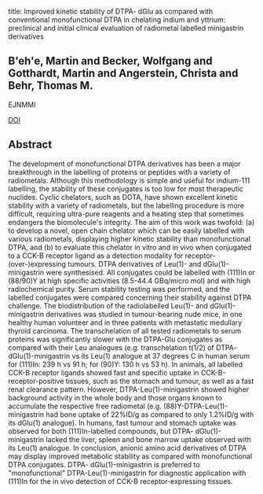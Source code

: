 title: Improved kinetic stability of DTPA- dGlu as compared with conventional monofunctional DTPA in chelating indium and yttrium: preclinical and initial clinical evaluation of radiometal labelled minigastrin derivatives

## B'eh'e, Martin and Becker, Wolfgang and Gotthardt, Martin and Angerstein, Christa and Behr, Thomas M.
EJNMMI

<a href="https://doi.org/10.1007/s00259-003-1178-1">DOI</a>

## Abstract
The development of monofunctional DTPA derivatives has been a major breakthrough in the labelling of proteins or peptides with a variety of radiometals. Although this methodology is simple and useful for indium-111 labelling, the stability of these conjugates is too low for most therapeutic nuclides. Cyclic chelators, such as DOTA, have shown excellent kinetic stability with a variety of radiometals, but the labelling procedure is more difficult, requiring ultra-pure reagents and a heating step that sometimes endangers the biomolecule's integrity. The aim of this work was twofold: (a) to develop a novel, open chain chelator which can be easily labelled with various radiometals, displaying higher kinetic stability than monofunctional DTPA, and (b) to evaluate this chelator in vitro and in vivo when conjugated to a CCK-B receptor ligand as a detection modality for receptor-(over-)expressing tumours. DTPA derivatives of Leu(1)- and dGlu(1)-minigastrin were synthesised. All conjugates could be labelled with (111)In or (88/90)Y at high specific activities (8.5-44.4 GBq/micro mol) and with high radiochemical purity. Serum stability testing was performed, and the labelled conjugates were compared concerning their stability against DTPA challenge. The biodistribution of the radiolabelled Leu(1)- and dGlu(1)-minigastrin derivatives was studied in tumour-bearing nude mice, in one healthy human volunteer and in three patients with metastatic medullary thyroid carcinoma. The transchelation of all tested radiometals to serum proteins was significantly slower with the DTPA-Glu conjugates as compared with their Leu analogues (e.g. transchelation t(1/2) of DTPA- dGlu(1)-minigastrin vs its Leu(1) analogue at 37 degrees C in human serum for (111)In: 239 h vs 91 h; for (90)Y: 130 h vs 53 h). In animals, all labelled CCK-B receptor ligands showed fast and specific uptake in CCK-B-receptor-positive tissues, such as the stomach and tumour, as well as a fast renal clearance pattern. However, DTPA-Leu(1)-minigastrin showed higher background activity in the whole body and those organs known to accumulate the respective free radiometal (e.g. (88)Y-DTPA-Leu(1)-minigastrin had bone uptake of 22%ID/g as compared to only 1.2%ID/g with its dGlu(1) analogue). In humans, fast tumour and stomach uptake was observed for both (111)In-labelled compounds, but DTPA- dGlu(1)-minigastrin lacked the liver, spleen and bone marrow uptake observed with its Leu(1) analogue. In conclusion, anionic amino acid derivatives of DTPA may display improved metabolic stability as compared with monofunctional DTPA conjugates. DTPA- dGlu(1)-minigastrin is preferred to "monofunctional" DTPA-Leu(1)-minigastrin for diagnostic application with (111)In for the in vivo detection of CCK-B receptor-expressing tissues.

